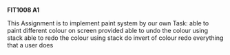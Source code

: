 **FIT1008 A1**

This Assignment is to implement paint system by our own
Task: able to paint different colour on screen provided
      able to undo the colour using stack
      able to redo the colour using stack
      do invert of colour
      redo everything that a user does
